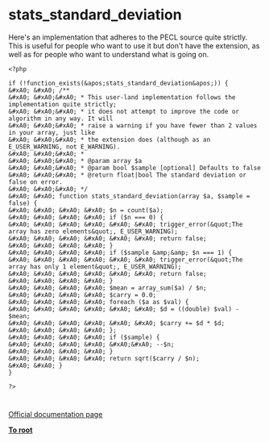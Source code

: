 # stats_standard_deviation





Here&apos;s an implementation that adheres to the PECL source quite strictly. This is useful for people who want to use it but don&apos;t have the extension, as well as for people who want to understand what is going on.



```
<?php

if (!function_exists(&apos;stats_standard_deviation&apos;)) {
&#xA0; &#xA0; /**
&#xA0; &#xA0;&#xA0; * This user-land implementation follows the implementation quite strictly;
&#xA0; &#xA0;&#xA0; * it does not attempt to improve the code or algorithm in any way. It will
&#xA0; &#xA0;&#xA0; * raise a warning if you have fewer than 2 values in your array, just like
&#xA0; &#xA0;&#xA0; * the extension does (although as an E_USER_WARNING, not E_WARNING).
&#xA0; &#xA0;&#xA0; * 
&#xA0; &#xA0;&#xA0; * @param array $a 
&#xA0; &#xA0;&#xA0; * @param bool $sample [optional] Defaults to false
&#xA0; &#xA0;&#xA0; * @return float|bool The standard deviation or false on error.
&#xA0; &#xA0;&#xA0; */
&#xA0; &#xA0; function stats_standard_deviation(array $a, $sample = false) {
&#xA0; &#xA0; &#xA0; &#xA0; $n = count($a);
&#xA0; &#xA0; &#xA0; &#xA0; if ($n === 0) {
&#xA0; &#xA0; &#xA0; &#xA0; &#xA0; &#xA0; trigger_error(&quot;The array has zero elements&quot;, E_USER_WARNING);
&#xA0; &#xA0; &#xA0; &#xA0; &#xA0; &#xA0; return false;
&#xA0; &#xA0; &#xA0; &#xA0; }
&#xA0; &#xA0; &#xA0; &#xA0; if ($sample &amp;&amp; $n === 1) {
&#xA0; &#xA0; &#xA0; &#xA0; &#xA0; &#xA0; trigger_error(&quot;The array has only 1 element&quot;, E_USER_WARNING);
&#xA0; &#xA0; &#xA0; &#xA0; &#xA0; &#xA0; return false;
&#xA0; &#xA0; &#xA0; &#xA0; }
&#xA0; &#xA0; &#xA0; &#xA0; $mean = array_sum($a) / $n;
&#xA0; &#xA0; &#xA0; &#xA0; $carry = 0.0;
&#xA0; &#xA0; &#xA0; &#xA0; foreach ($a as $val) {
&#xA0; &#xA0; &#xA0; &#xA0; &#xA0; &#xA0; $d = ((double) $val) - $mean;
&#xA0; &#xA0; &#xA0; &#xA0; &#xA0; &#xA0; $carry += $d * $d;
&#xA0; &#xA0; &#xA0; &#xA0; };
&#xA0; &#xA0; &#xA0; &#xA0; if ($sample) {
&#xA0; &#xA0; &#xA0; &#xA0; &#xA0;&#xA0; --$n;
&#xA0; &#xA0; &#xA0; &#xA0; }
&#xA0; &#xA0; &#xA0; &#xA0; return sqrt($carry / $n);
&#xA0; &#xA0; }
}

?>
```



  

#

[Official documentation page](https://www.php.net/manual/en/function.stats-standard-deviation.php)

**[To root](/README.md)**